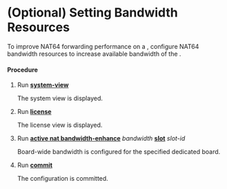 (Optional) Setting Bandwidth Resources
======================================

To improve NAT64 forwarding performance on a , configure NAT64 bandwidth resources to increase available bandwidth of the .

#### Procedure

1. Run [**system-view**](cmdqueryname=system-view)
   
   
   
   The system view is displayed.
2. Run [**license**](cmdqueryname=license)
   
   
   
   The license view is displayed.
3. Run [**active nat bandwidth-enhance**](cmdqueryname=active+nat+bandwidth-enhance) *bandwidth* [**slot**](cmdqueryname=slot) *slot-id*
   
   
   
   Board-wide bandwidth is configured for the specified dedicated board.
4. Run [**commit**](cmdqueryname=commit)
   
   
   
   The configuration is committed.
